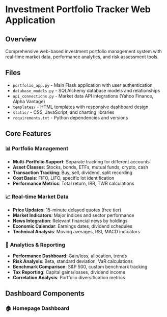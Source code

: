 # Investment Portfolio Tracker Web Application

## Overview
Comprehensive web-based investment portfolio management system with real-time market data, performance analytics, and risk assessment tools.

## Files
- `portfolio_app.py` - Main Flask application with user authentication
- `database_models.py` - SQLAlchemy database models and relationships
- `api_connections.py` - Market data API integrations (Yahoo Finance, Alpha Vantage)
- `templates/` - HTML templates with responsive dashboard design
- `static/` - CSS, JavaScript, and charting libraries
- `requirements.txt` - Python dependencies and versions

## Core Features
### 📊 **Portfolio Management**
- **Multi-Portfolio Support**: Separate tracking for different accounts
- **Asset Classes**: Stocks, bonds, ETFs, mutual funds, crypto, cash
- **Transaction Tracking**: Buy, sell, dividend, split recording
- **Cost Basis**: FIFO, LIFO, specific lot identification
- **Performance Metrics**: Total return, IRR, TWR calculations

### 📈 **Real-time Market Data**
- **Price Updates**: 15-minute delayed quotes (free tier)
- **Market Indicators**: Major indices and sector performance
- **News Integration**: Relevant financial news by holdings
- **Economic Calendar**: Earnings dates, dividend schedules
- **Technical Analysis**: Moving averages, RSI, MACD indicators

### 🎯 **Analytics & Reporting**
- **Performance Dashboard**: Gain/loss, allocation, trends
- **Risk Analysis**: Beta, standard deviation, VaR calculations
- **Benchmark Comparison**: S&P 500, custom benchmark tracking
- **Tax Reporting**: Capital gains/losses, dividend income
- **Correlation Analysis**: Portfolio diversification metrics

## Dashboard Components
### 🏠 **Homepage Dashboard**
